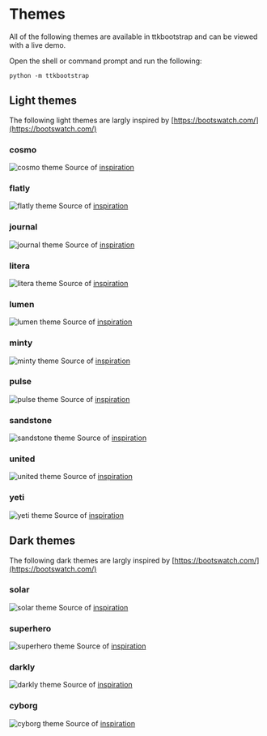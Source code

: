 # Themes

All of the following themes are available in ttkbootstrap and can be viewed
with a live demo. 

Open the shell or command prompt and run the following:

```shell
python -m ttkbootstrap
```

## Light themes

The following light themes are largly inspired by [https://bootswatch.com/](https://bootswatch.com/)

### cosmo
![cosmo theme](./assets/themes/cosmo.png)
Source of [inspiration](https://bootswatch.com/cosmo/)

### flatly
![flatly theme](./assets/themes/flatly.png)
Source of [inspiration](https://bootswatch.com/flatly/)

### journal
![journal theme](./assets/themes/journal.png)
Source of [inspiration](https://bootswatch.com/journal/)

### litera
![litera theme](./assets/themes/litera.png)
Source of [inspiration](https://bootswatch.com/litera/)

### lumen
![lumen theme](./assets/themes/lumen.png)
Source of [inspiration](https://bootswatch.com/lumen/)

### minty
![minty theme](./assets/themes/minty.png)
Source of [inspiration](https://bootswatch.com/minty/)

### pulse
![pulse theme](./assets/themes/pulse.png)
Source of [inspiration](https://bootswatch.com/pulse/)

### sandstone
![sandstone theme](./assets/themes/sandstone.png)
Source of [inspiration](https://bootswatch.com/sandstone/)

### united
![united theme](./assets/themes/united.png)
Source of [inspiration](https://bootswatch.com/united/)

### yeti
![yeti theme](./assets/themes/yeti.png)
Source of [inspiration](https://bootswatch.com/yeti/)

## Dark themes

The following dark themes are largly inspired by [https://bootswatch.com/](https://bootswatch.com/)

### solar
![solar theme](./assets/themes/solar.png)
Source of [inspiration](https://bootswatch.com/solar/)

### superhero
![superhero theme](./assets/themes/superhero.png)
Source of [inspiration](https://bootswatch.com/superhero/)

### darkly
![darkly theme](./assets/themes/darkly.png)
Source of [inspiration](https://bootswatch.com/darkly/)

### cyborg
![cyborg theme](./assets/themes/cyborg.png)
Source of [inspiration](https://bootswatch.com/cyborg/)

